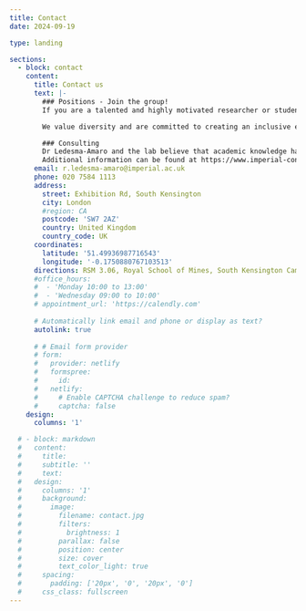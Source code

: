 ```yaml
---
title: Contact
date: 2024-09-19

type: landing

sections:
  - block: contact
    content:
      title: Contact us
      text: |-
        ### Positions - Join the group!
        If you are a talented and highly motivated researcher or student with knowledge or interest in the research areas of the group, we would love to hear from you. Please email us with your CV and a brief motivation letter.

        We value diversity and are committed to creating an inclusive environment where everyone can thrive. We welcome applications from people of all backgrounds, genders, ethnicities, and abilities.

        ### Consulting
        Dr Ledesma-Amaro and the lab believe that academic knowledge has a key role in translational research, and we are currently involved in partnerships with several companies at different levels. We often consider consultancy tasks that relies in our field of expertise. Please contact us for more information.  
        Additional information can be found at https://www.imperial-consultants.co.uk/.
      email: r.ledesma-amaro@imperial.ac.uk
      phone: 020 7584 1113
      address:
        street: Exhibition Rd, South Kensington
        city: London
        #region: CA
        postcode: 'SW7 2AZ'
        country: United Kingdom
        country_code: UK
      coordinates:
        latitude: '51.49936987716543'
        longitude: '-0.1750880767103513'
      directions: RSM 3.06, Royal School of Mines, South Kensington Campus
      #office_hours:
      #  - 'Monday 10:00 to 13:00'
      #  - 'Wednesday 09:00 to 10:00'
      # appointment_url: 'https://calendly.com'
    
      # Automatically link email and phone or display as text?
      autolink: true
    
      # # Email form provider
      # form:
      #   provider: netlify
      #   formspree:
      #     id:
      #   netlify:
      #     # Enable CAPTCHA challenge to reduce spam?
      #     captcha: false
    design:
      columns: '1'

  # - block: markdown
  #   content:
  #     title:
  #     subtitle: ''
  #     text:
  #   design:
  #     columns: '1'
  #     background:
  #       image: 
  #         filename: contact.jpg
  #         filters:
  #           brightness: 1
  #         parallax: false
  #         position: center
  #         size: cover
  #         text_color_light: true
  #     spacing:
  #       padding: ['20px', '0', '20px', '0']
  #     css_class: fullscreen
---
```

